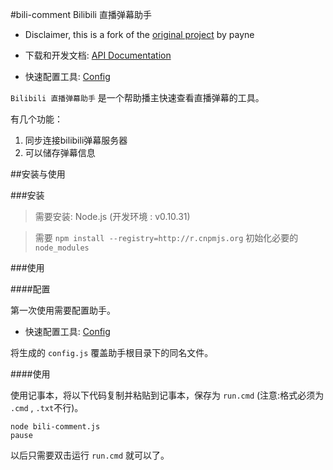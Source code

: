 ﻿#bili-comment Bilibili 直播弹幕助手

* Disclaimer, this is a fork of the [original project](https://coding.net/u/payne/p/bili-comment/git) by payne


* 下载和开发文档: [API Documentation](http://bili.micblo.com/)
* 快速配置工具: [Config](http://bili.micblo.com/#config/tool)

`Bilibili 直播弹幕助手` 是一个帮助播主快速查看直播弹幕的工具。

有几个功能：

1. 同步连接bilibili弹幕服务器
2. 可以储存弹幕信息

##安装与使用

###安装

> 需要安装: Node.js (开发环境 : v0.10.31)

> 需要 `npm install --registry=http://r.cnpmjs.org` 初始化必要的 `node_modules`

###使用

####配置

第一次使用需要配置助手。

* 快速配置工具: [Config](http://bili.micblo.com/#config/tool)

将生成的 `config.js` 覆盖助手根目录下的同名文件。

####使用

使用记事本，将以下代码复制并粘贴到记事本，保存为 `run.cmd` (注意:格式必须为 `.cmd` , `.txt`不行)。

```
node bili-comment.js
pause
```

以后只需要双击运行 `run.cmd` 就可以了。
